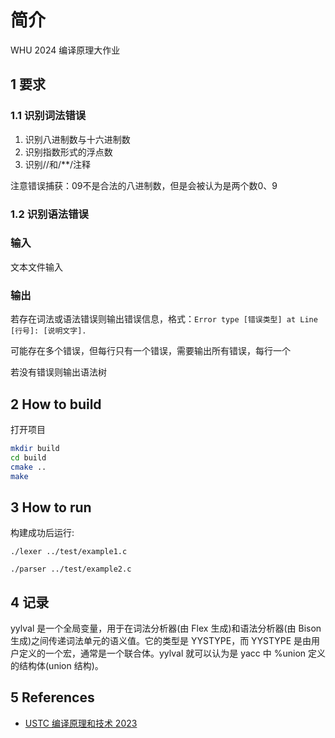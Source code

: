 # 简介

WHU 2024 编译原理大作业

## 1 要求

### 1.1 识别词法错误

1. 识别八进制数与十六进制数
2. 识别指数形式的浮点数
3. 识别//和/**/注释

注意错误捕获：09不是合法的八进制数，但是会被认为是两个数0、9

### 1.2 识别语法错误

### 输入

文本文件输入

### 输出

若存在词法或语法错误则输出错误信息，格式：`Error type [错误类型] at Line [行号]: [说明文字].`

可能存在多个错误，但每行只有一个错误，需要输出所有错误，每行一个

若没有错误则输出语法树

## 2 How to build

打开项目

``` bash
mkdir build
cd build
cmake ..
make
```

## 3 How to run

构建成功后运行:

`./lexer ../test/example1.c`

`./parser ../test/example2.c`

## 4 记录

yylval 是一个全局变量，用于在词法分析器(由 Flex 生成)和语法分析器(由 Bison 生成)之间传递词法单元的语义值。它的类型是 YYSTYPE，而 YYSTYPE 是由用户定义的一个宏，通常是一个联合体。yylval 就可以认为是 yacc 中 %union 定义的结构体(union 结构)。

## 5 References

- [USTC 编译原理和技术 2023](https://ustc-compiler-principles.github.io/2023/)
